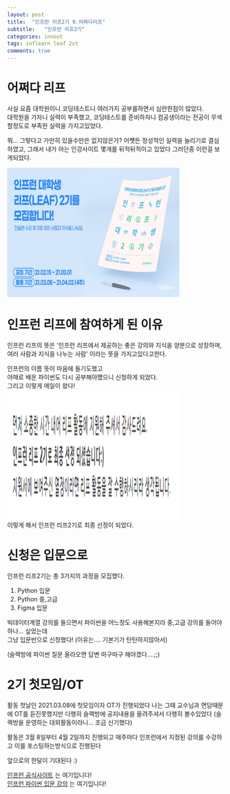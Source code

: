 ```yaml
---
layout: post
title:  "인프런 리프2기 0.어쩌다리프"
subtitle:   "인프런 리프2기"
categories: innout
tags: inflearn leaf 2st
comments: true
---
```





# 어쩌다 리프

사실 요즘 대학원이니 코딩테스트니 여러가지 공부를하면서 심란한점이 많았다.  
대학원을 가자니 실력이 부족했고, 코딩테스트를 준비하자니 컴공생이라는 전공이 무색할정도로 부족한 실력을 가지고있었다. 

뭐... 그렇다고 가만히 있을수만은 없지않은가?
어쩃든 정성적인 실력을 늘리기로 결심하였고, 그래서 내가 아는 인강사이트 몇개를 뒤적뒤적이고 있었다
그러던중 이런걸 보게되었다.

<img src="/assets/img/202103/0309-인프런리프2기/1.jpg" width="400px" height="300px">  
<br>

# 인프런 리프에 참여하게 된 이유

인프런 리프의 뜻은 '인프런 리프에서 제공하는 좋은 강의와 지식을 양분으로 성장하며, 여러 사람과 지식을 나누는 사람' 이라는 뜻을 가지고있다고한다.

인프런의 이름 뜻이 마음에 들기도했고  
야매로 배운 파이썬도 다시 공부해야헀으니 신청하게 되었다.  
그리고 이렇게 메일이 왔다!
<img src="/assets/img/202103/0309-인프런리프2기/2.jpg" width="400px" height="300px">  
이렇게 해서 인프런 리프2기로 최종 선정이 되었다.

# 신청은 입문으로

인프런 리프2기는 총 3가지의 과정을 모집했다.

1. Python 입문
2. Python 중,고급
3. Figma 입문

빅데이터계열 강의를 들으면서 파이썬을 어느정도 사용해본지라 중,고급 강의를 들어야하나... 싶었는데  
그냥 입문반으로 신청했다!  (이유는.... 기본기가 탄탄하지않아서)

(슬랙방에 파이썬 질문 올라오면 답변 마구마구 해야겠다....;;)

# 2기 첫모임/OT

활동 첫날인 2021.03.08에 첫모임이자 OT가 진행되었다
나는 그때 교수님과 면담때문에 OT를 듣진못했지만 다행히 
슬랙방에 공지내용을 올려주셔서 다행히 볼수있었다
(슬랙방을 운영하는 대외활동이라니... 조금 신기했다)

활동은 3월 8일부터 4월 2일까지 진행되고
매주마다 인프런에서 지정된 강의를 수강하고
이를 포스팅하는방식으로 진행된다

앞으로의 한달이 기대된다 :)  

[인프런 공식사이트](https://www.inflearn.com/) 는 여기입니다!  
[인프런 파이썬 입문 강의](https://www.inflearn.com/course/%ED%94%84%EB%A1%9C%EA%B7%B8%EB%9E%98%EB%B0%8D-%ED%8C%8C%EC%9D%B4%EC%8D%AC-%EC%9E%85%EB%AC%B8-%EC%9D%B8%ED%94%84%EB%9F%B0-%EC%98%A4%EB%A6%AC%EC%A7%80%EB%84%90) 는 여기입니다!  

